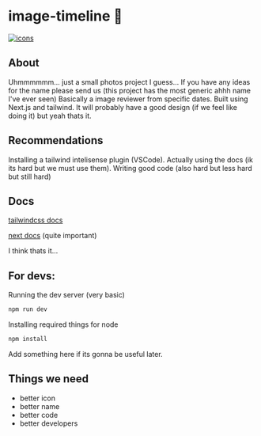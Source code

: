 # image-timeline 📸

[![icons](https://skillicons.dev/icons?i=js,nodejs,nextjs,tailwind)]()

## About
Uhmmmmmm... just a small photos project I guess...
If you have any ideas for the name please send us (this project has the most generic ahhh name I've ever seen)
Basically a image reviewer from specific dates. Built using Next.js and tailwind. It will probably have a good design (if we feel like doing it) but yeah thats it.

## Recommendations
Installing a tailwind intelisense plugin (VSCode). Actually using the docs (ik its hard but we must use them). Writing good code (also hard but less hard but still hard)

## Docs
[tailwindcss docs](https://tailwindcss.com/docs/)

[next docs](https://nextjs.org/docs) (quite important)

I think thats it...

## For devs:
Running the dev server (very basic)
```bash
npm run dev
```
Installing required things for node 
```bash
npm install
```

Add something here if its gonna be useful later.


## Things we need
- better icon
- better name
- better code
- better developers
